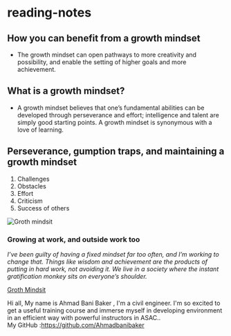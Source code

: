 # reading-notes 

## How you can benefit from a growth mindset
- The growth mindset can open pathways to more creativity and possibility, and enable the setting of higher goals and more achievement.

## What is a growth mindset?
- A growth mindset believes that one’s fundamental abilities can be developed through perseverance and effort; intelligence and talent are simply good starting points. A growth mindset is synonymous with a love of learning.

## Perseverance, gumption traps, and maintaining a growth mindset
1. Challenges
2. Obstacles
3. Effort
4. Criticism
5. Success of others

![Groth mindsit](https://irp-cdn.multiscreensite.com/069d5d93/dms3rep/multi/fixed.png)

### Growing at work, and outside work too
*I’ve been guilty of having a fixed mindset far too often, and I’m working to change that. Things like wisdom and achievement are the products of putting in hard work, not avoiding it. We live in a society where the instant gratification monkey sits on everyone’s shoulder.*

[Groth Mindsit](https://www.atlassian.com/blog/inside-atlassian/growth-mindset)

Hi all, My name is Ahmad Bani Baker , I'm a civil engineer. I'm so excited to get a useful training course and immerse myself in developing environment in an efficient way with powerful instructors in ASAC..  
  My GitHub :https://github.com/Ahmadbanibaker